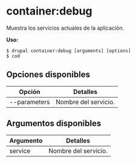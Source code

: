 # container:debug
Muestra los servicios actuales de la aplicación.

**Uso:**
```
$ drupal container:debug [arguments] [options]
$ cod  
```

## Opciones disponibles
Opción | Detalles
-------|-------------
--parameters | Nombre del servicio.

## Argumentos disponibles
Argumento | Detalles
---------|-------------
service | Nombre del servicio.
